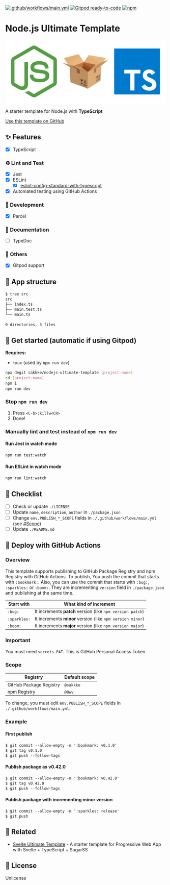 [![.github/workflows/main.yml](https://github.com/sakkke/nodejs-ultimate-template/actions/workflows/main.yml/badge.svg)](https://github.com/sakkke/nodejs-ultimate-template/actions/workflows/main.yml)
[![Gitpod ready-to-code](https://img.shields.io/badge/Gitpod-ready--to--code-908a85?logo=gitpod)](https://gitpod.io/from-referrer/)
[![npm](https://img.shields.io/npm/v/@0wv/nodejs-ultimate-template)](https://www.npmjs.com/package/@0wv/nodejs-ultimate-template)

# Node.js Ultimate Template

![nodejs-parcel-typescript](./assets/nodejs-parcel-typescript.svg)

A starter template for Node.js with **TypeScript**

[Use this template on GitHub](https://github.com/sakkke/nodejs-ultimate-template/generate)

## ✨ Features

- [x] TypeScript

### ♻️ Lint and Test

- [x] Jest
- [x] ESLint
  - [x] [eslint-config-standard-with-typescript](https://github.com/standard/eslint-config-standard-with-typescript)
- [x] Automated testing using GitHub Actions

### 🔨 Development

- [x] Parcel

### 📝 Documentation

- [ ] TypeDoc

### 🌌 Others

- [x] Gitpod support

## 🎨 App structure

```console
$ tree src
src
├── index.ts
├── main.test.ts
└── main.ts

0 directories, 3 files
```

## 🎉 Get started (automatic if using Gitpod)

**Requires:**

- `tmux` (used by `npm run dev`)

```sh
npx degit sakkke/nodejs-ultimate-template [project-name]
cd [project-name]
npm i
npm run dev
```

### Stop `npm run dev`

1. Press `<C-b>:killw<CR>`
1. Done!

### Manually lint and test instead of `npm run dev`

#### Run Jest in watch mode

```sh
npm run test:watch
```

#### Run ESLint in watch mode

```sh
npm run lint:watch
```

## 🔰 Checklist

- [ ] Check or update `./LICENSE`
- [ ] Update `name`, `description`, `author` in `./package.json`
- [ ] Change `env.PUBLISH_*_SCOPE` fields in `./.github/workflows/main.yml` (see [#Scope](#Scope))
- [ ] Update `./README.md`

## 🚀 Deploy with GitHub Actions

### Overview

This template supports publishing to GitHub Package Registry and npm Registry with GitHub Actions.
To publish, You push the commit that starts with `:bookmark:`.
Also, you can use the commit that starts with `:bug:`, `:sparkles:` or `:boom:`.
They are incrementing `version` field in `./package.json` and publishing at the same time.

Start with | What kind of increment
--- | ---
`:bug:` | It increments **patch** version (like `npm version patch`)
`:sparkles:` | It increments **minor** version (like `npm version minor`)
`:boom:` | It increments **major** version (like `npm version major`)

### Important

You must need `secrets.PAT`.
This is GitHub Personal Access Token.

### Scope

Registry | Default scope
--- | ---
GitHub Package Registry | `@sakkke`
npm Registry | `@0wv`

To change, you must edit `env.PUBLISH_*_SCOPE` fields in `./.github/workflows/main.yml`.

### Example

#### First publish

```console
$ git commit --allow-empty -m ':bookmark: v0.1.0'
$ git tag v0.1.0
$ git push --follow-tags
```

#### Publish package as v0.42.0

```console
$ git commit --allow-empty -m ':bookmark: v0.42.0'
$ git tag v0.42.0
$ git push --follow-tags
```

#### Publish package with incrementing minor version

```console
$ git commit --allow-empty -m ':sparkles: release'
$ git push
```

## 🍁 Related

- [Svelte Ultimate Template](https://github.com/sakkke/svelte-ultimate-template) - A starter template for Progressive Web App with Svelte + TypeScript + SugarSS

## 📄 License

Unlicense
